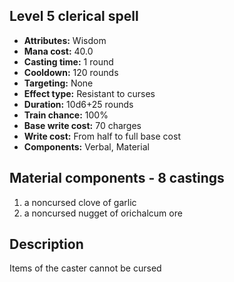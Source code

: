 ## Level 5 clerical spell

- **Attributes:** Wisdom
- **Mana cost:** 40.0
- **Casting time:** 1 round
- **Cooldown:** 120 rounds
- **Targeting:** None
- **Effect type:** Resistant to curses
- **Duration:** 10d6+25 rounds
- **Train chance:** 100%
- **Base write cost:** 70 charges
- **Write cost:** From half to full base cost
- **Components:** Verbal, Material

## Material components - 8 castings

1. a noncursed clove of garlic
2. a noncursed nugget of orichalcum ore

## Description

Items of the caster cannot be cursed
